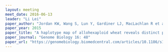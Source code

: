 ```yaml
---
layout: meeting
meet_date: 2016-06-13
leader: "Li Lei"
paper_author: "Jordan KW, Wang S, Lun Y, Gardiner LJ, MacLachlan R et al."
paper_year: 2015
paper_title: "A haplotype map of allohexaploid wheat reveals distinct patterns of selection on homoeologous genomes"
paper_journal: "Genome Biology 16: 48"
paper_url: "https://genomebiology.biomedcentral.com/articles/10.1186/s13059-015-0606-4"
---
```

